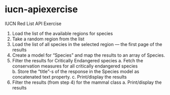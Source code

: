 # iucn-apiexercise
IUCN Red List API Exercise

1. Load the list of the available regions for species
2. Take a random region from the list
3. Load the list of all species in the selected region — the first page of the results
4. Create a model for “Species” and map the results to an array of Species.
5. Filter the results for Critically Endangered species
  a. Fetch the conservation measures for all critically endangered species  
  b. Store the “title”-s of the response in the Species model as concatenated text property.
  c. Print/display the results
6. Filter the results (from step 4) for the mammal class
  a. Print/display the results
